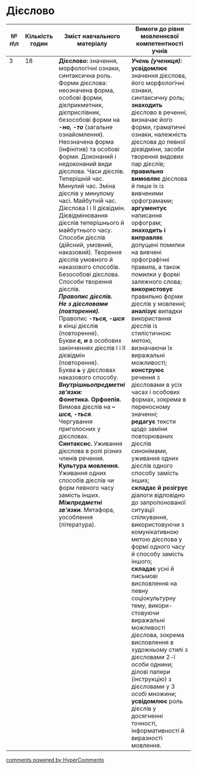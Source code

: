 <div id="hypercomments_widget" class="js-hypercomments-widget invisible"></div>

# Дієслово

<table>
  <tr>
    <td width="10%" align="center"><b>№ <br>п\п</br></b></td>
    <td width="5%" align="center"><b>Кількість годин</b></td>  
    <td width="40%" align="center"><b>Зміст навчального матеріалу</b></td>
    <td width="45%" align="center"><b>Вимоги до рівня мовленнєвої компетентності учнів</b></td>
  </tr>
<tbody>
  <tr>
<td width="10%" style="vertical-align:top !important;">3</td>
<td width="5%" style="vertical-align:top !important;">18</td>
    <td width="40%" style="vertical-align:top !important;">
<b>Дієслово:</b> значення, морфологічні ознаки, синтаксична роль.<br>
Форми дієслова: неозначена форма, особові форми, дієприкметник, дієприслівник, безособові форми на <b><i>-но, -то</i></b> (загальне ознайомлення).<br>
Неозначена форма (інфінітив) та особові форми. Доконаний і недоконаний види дієслова. Часи дієслів. Теперішній час. Минулий час. Зміна дієслів у минулому часі. Майбутній час. Дієслова І і ІІ дієвідмін. Дієвідмінювання дієслів теперішнього й майбутнього часу. <br>
Способи дієслів (дійсний, умовний, наказовий). Творення дієслів умовного й наказового способів.<br>
Безособові дієслова.<br>
Способи творення дієслів.<br>
<b><i>Правопис дієслів.</i></b> <br>
<b><i>Не з дієсловами (повторення).</i></b><br>
Правопис <b><i>-ться, -шся</i></b> в кінці дієслів (повторення). <br>
Букви <b><i>е, и</i></b> в особових закінченнях дієслів I і II дієвідмін (повторення).<br>
Буква <b><i>ь</i></b> у дієсловах наказового способу.<br>
<b><i>Внутрішньопредметні зв’язки:</i></b><br>
<b>Фонетика. Орфоепія.</b><br>
Вимова дієслів на <b><i>–шся, -ться</i></b>. Чергування приголосних у дієсловах.<br>
<b>Синтаксис.</b> Уживання дієслова в ролі різних членів речення. <br>
<b>Культура  мовлення.</b>  <br>
Уживання одних способів дієслів чи форм певного часу замість інших.<br>
<b><i>Міжпредметні зв’язки.</i></b> Метафора, уособлення (література).
</td>
    <td width="45%" style="vertical-align:top !important;">
<i><b>Учень (учениця):</b></i><br>
<b>усвідомлює</b> значення дієслова, його морфологічні ознаки, синтаксичну роль; <br> 
<b>знаходить</b> дієслово в реченні; визначає його форми, граматичні ознаки, належність дієслова до певної дієвідміни, засоби творення видових пар дієслів; <br>
<b>правильно вимовляє</b> дієслова й пише їх із вивченими орфограмами; <br>
<b>аргументує</b> написання  орфограм; <br>
<b>знаходить і виправляє</b> допущені помилки на вивчені орфографічні правила, а також помилки у формі залежного слова;<br>
<b>використовує</b> правильно форми дієслів у мовленні; <br>
<b>аналізує</b> випадки використання дієслів із стилістичною метою, визначаючи їх виражальні можливості;<br>
<b>конструює</b> речення з дієсловами в усіх часах і особових формах, зокрема в переносному значенні; <br>
<b>редагує</b>  тексти щодо заміни повторюваних дієслів синонімами, уживання одних дієслів одного способу замість інших; <br>
<b>складає й розігрує</b>  діалоги відповідно до запропонованої ситуації спілкування, використовуючи з комунікативною метою дієслова у формі одного часу й способу замість іншого;<br>
<b>складає</b> усні й письмові висловлення на певну соціокультурну тему, викори-стовуючи виражальні можливості дієслова, зокрема висловлення в художньому стилі з дієсловами 2-ї особи однини; ділові папери (інструкцію) з дієсловами у 3 особі множини;<br>
<b>усвідомлює</b> роль дієслів у досягненні точності, інформативності й виразності мовлення.</td>
  </tr>
</tbody>
</table>

<div class="js-hypercomments-container">
<a href="http://hypercomments.com" class="hc-link" title="comments widget">comments powered by HyperComments</a>
</div>